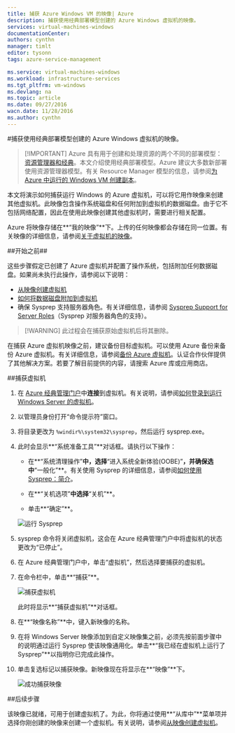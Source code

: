 ```yaml
---
title: 捕获 Azure Windows VM 的映像| Azure
description: 捕获使用经典部署模型创建的 Azure Windows 虚拟机的映像。
services: virtual-machines-windows
documentationCenter: 
authors: cynthn
manager: timlt
editor: tysonn
tags: azure-service-management

ms.service: virtual-machines-windows
ms.workload: infrastructure-services
ms.tgt_pltfrm: vm-windows
ms.devlang: na
ms.topic: article
ms.date: 09/27/2016
wacn.date: 11/28/2016
ms.author: cynthn
---
```


#捕获使用经典部署模型创建的 Azure Windows 虚拟机的映像。

> [!IMPORTANT] Azure 具有用于创建和处理资源的两个不同的部署模型：[资源管理器和经典](../azure-resource-manager/resource-manager-deployment-model.md)。本文介绍使用经典部署模型。Azure 建议大多数新部署使用资源管理器模型。有关 Resource Manager 模型的信息，请参阅[为 Azure 中运行的 Windows VM 创建副本](./virtual-machines-windows-vhd-copy.md)。

本文将演示如何捕获运行 Windows 的 Azure 虚拟机，可以将它用作映像来创建其他虚拟机。此映像包含操作系统磁盘和任何附加到虚拟机的数据磁盘。由于它不包括网络配置，因此在使用此映像创建其他虚拟机时，需要进行相关配置。

Azure 将映像存储在**“我的映像”**下。上传的任何映像都会存储在同一位置。有关映像的详细信息，请参阅[关于虚拟机的映像](./virtual-machines-linux-classic-about-images.md)。

##开始之前##

这些步骤假定已创建了 Azure 虚拟机并配置了操作系统，包括附加任何数据磁盘。如果尚未执行此操作，请参阅以下说明：

- [从映像创建虚拟机](./virtual-machines-windows-classic-createportal.md)
- [如何将数据磁盘附加到虚拟机](./virtual-machines-windows-classic-attach-disk.md)
- 确保 Sysprep 支持服务器角色。有关详细信息，请参阅 [Sysprep Support for Server Roles](https://msdn.microsoft.com/windows/hardware/commercialize/manufacture/desktop/sysprep-support-for-server-roles)（Sysprep 对服务器角色的支持）。

> [!WARNING] 此过程会在捕获原始虚拟机后将其删除。

在捕获 Azure 虚拟机映像之前，建议备份目标虚拟机。可以使用 Azure 备份来备份 Azure 虚拟机。有关详细信息，请参阅[备份 Azure 虚拟机](../backup/backup-azure-vms.md)。认证合作伙伴提供了其他解决方案。若要了解目前提供的内容，请搜索 Azure 库或应用商店。

##捕获虚拟机

1. 在 [Azure 经典管理门户](http://manage.windowsazure.cn)中**连接**到虚拟机。有关说明，请参阅[如何登录到运行 Windows Server 的虚拟机][]。

2. 以管理员身份打开“命令提示符”窗口。

3. 将目录更改为 `%windir%\system32\sysprep`，然后运行 sysprep.exe。

4. 	此时会显示**“系统准备工具”**对话框。请执行以下操作：

    - 在**“系统清理操作”**中，选择**“进入系统全新体验(OOBE)”**，并确保选中**“一般化”**。有关使用 Sysprep 的详细信息，请参阅[如何使用 Sysprep：简介][]。

    - 在**“关机选项”**中选择**“关机”**。

    - 单击**“确定”**。

    ![运行 Sysprep](./media/virtual-machines-windows-classic-capture-image/SysprepGeneral.png)

7. sysprep 命令将关闭虚拟机，这会在 Azure 经典管理门户中将虚拟机的状态更改为“已停止”。

8. 在 Azure 经典管理门户中，单击“虚拟机”，然后选择要捕获的虚拟机。

9. 在命令栏中，单击**“捕获”**。

    ![捕获虚拟机](./media/virtual-machines-windows-classic-capture-image/CaptureVM.png)  

    此时将显示**“捕获虚拟机”**对话框。

10. 在**“映像名称”**中，键入新映像的名称。

11. 在将 Windows Server 映像添加到自定义映像集之前，必须先按前面步骤中的说明通过运行 Sysprep 使该映像通用化。单击**“我已经在虚拟机上运行了 Sysprep”**以指明你已完成此操作。

12. 单击复选标记以捕获映像。新映像现在将显示在**“映像”**下。

     ![成功捕获映像](./media/virtual-machines-windows-classic-capture-image/VMCapturedImageAvailable.png)

##后续步骤

该映像已就绪，可用于创建虚拟机了。为此，你将通过使用**“从库中”**菜单项并选择你刚创建的映像来创建一个虚拟机。有关说明，请参阅[从映像创建虚拟机](./virtual-machines-windows-classic-createportal.md)。

[如何登录到运行 Windows Server 的虚拟机]: ./virtual-machines-windows-classic-connect-logon.md
[如何使用 Sysprep：简介]: http://technet.microsoft.com/zh-cn/library/bb457073.aspx
[Run Sysprep.exe]: ./media/virtual-machines-capture-image-windows-server/SysprepCommand.png
[Enter Sysprep.exe options]: ./media/virtual-machines-windows-classic-capture-image/SysprepGeneral.png
[The virtual machine is stopped]: ./media/virtual-machines-capture-image-windows-server/SysprepStopped.png
[Capture an image of the virtual machine]: ./media/virtual-machines-windows-classic-capture-image/CaptureVM.png
[Enter the image name]: ./media/virtual-machines-capture-image-windows-server/Capture.png
[Image capture successful]: ./media/virtual-machines-capture-image-windows-server/CaptureSuccess.png
[Use the captured image]: ./media/virtual-machines-capture-image-windows-server/MyImagesWindows.png

<!---HONumber=Mooncake_1121_2016-->